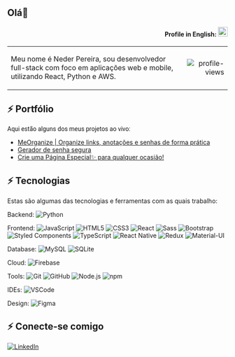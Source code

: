 ## Olá👋

<div align="right">

#### Profile in English: [<kbd><img title="English" alt="English" src="https://img.icons8.com/color/48/000000/usa.png" width="22"></kbd>](https://github.com/Nedpereira/Nedpereira/blob/main/README-us.md)

</div>

<table width="100%">
  <tr>
    <td width="80%">
      <p>Meu nome é Neder Pereira, sou desenvolvedor full-stack com foco em aplicações web e mobile, utilizando React, Python e AWS.</p>
    </td>
    <td width="20%" align="right">
      <img src="https://komarev.com/ghpvc/?username=Nedpereira&color=blue" alt="profile-views" />
    </td>
  </tr>
</table>

## ⚡ Portfólio

<span style="font-family: 'Roboto', sans-serif; font-size: 14px;">Aqui estão alguns dos meus projetos ao vivo:</span>

- [MeOrganize | Organize links, anotações e senhas de forma prática](https://meorganize.com.br/)
- [Gerador de senha segura](https://primekey.netlify.app/)
- [Crie uma Página Especial✨ para qualquer ocasião!](https://www.paginaespecial.com/)

## ⚡ Tecnologias

Estas são algumas das tecnologias e ferramentas com as quais trabalho:

Backend: 
![Python](https://img.shields.io/badge/-Python-3776AB?style=flat-square&logo=python&logoColor=white)

Frontend:
![JavaScript](https://img.shields.io/badge/-JavaScript-black?style=flat-square&logo=javascript)
![HTML5](https://img.shields.io/badge/-HTML5-E34F26?style=flat-square&logo=html5&logoColor=white)
![CSS3](https://img.shields.io/badge/-CSS3-1572B6?style=flat-square&logo=css3)
![React](https://img.shields.io/badge/-React-61DAFB?style=flat-square&logo=react&logoColor=white)
![Sass](https://img.shields.io/badge/-Sass-CC6699?style=flat-square&logo=sass&logoColor=white)
![Bootstrap](https://img.shields.io/badge/-Bootstrap-563D7C?style=flat-square&logo=bootstrap)
![Styled Components](https://img.shields.io/badge/-Styled_Components-DB7093?style=flat-square&logo=styled-components&logoColor=white)
![TypeScript](https://img.shields.io/badge/-TypeScript-007ACC?style=flat-square&logo=typescript&logoColor=white)
![React Native](https://img.shields.io/badge/-React_Native-61DAFB?style=flat-square&logo=react&logoColor=white)
![Redux](https://img.shields.io/badge/-Redux-764ABC?style=flat-square&logo=redux&logoColor=white)
![Material-UI](https://img.shields.io/badge/-Material--UI-0081CB?style=flat-square&logo=material-ui&logoColor=white)


Database:
![MySQL](https://img.shields.io/badge/-MySQL-4479A1?style=flat-square&logo=mysql&logoColor=white)
![SQLite](https://img.shields.io/badge/-SQLite-003B57?style=flat-square&logo=sqlite&logoColor=white)

Cloud:
![Firebase](https://img.shields.io/badge/Firebase-FFCA28?style=flat-square&logo=firebase&logoColor=white)

Tools:
![Git](https://img.shields.io/badge/-Git-black?style=flat-square&logo=git)
![GitHub](https://img.shields.io/badge/-GitHub-181717?style=flat-square&logo=github)
![Node.js](https://img.shields.io/badge/-Node.js-339933?style=flat-square&logo=node.js&logoColor=white)
![npm](https://img.shields.io/badge/-npm-CB3837?style=flat-square&logo=npm&logoColor=white)

IDEs:
![VSCode](https://img.shields.io/badge/-VSCode-007ACC?style=flat-square&logo=visual-studio-code&logoColor=white)

Design:
![Figma](https://img.shields.io/badge/-Figma-F24E1E?style=flat-square&logo=figma&logoColor=white)

## ⚡ Conecte-se comigo

[![LinkedIn](https://img.shields.io/badge/-LinkedIn-0077B5?style=flat-square&logo=linkedin&logoColor=white)](https://www.linkedin.com/in/nederpereira/)


